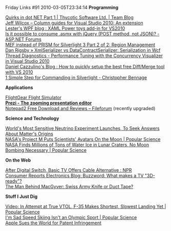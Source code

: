Friday Links #91
2010-03-05T23:34:14
**Programming**

[Quirks in dot NET Part 1 | Thycotic Software Ltd. | Team Blog](http://www.thycotic.com/quirks-in-dot-net-part-1)   
[Jeff Wilcox – Column guides for Visual Studio 2010: An extension](http://www.jeff.wilcox.name/2010/02/visualstudio2010guides/)   
[Lester's WPF blog : XAML Power toys add-in for VS2010](http://blogs.msdn.com/llobo/archive/2010/02/26/xaml-power-toys-add-in-for-vs2010.aspx)   
[Is it possible to consume .asmx with jQuery (POST method, not JSON)? - ASP.NET Forums](http://forums.asp.net/t/1521852.aspx)   
[MEF instead of PRISM for Silverlight 3 Part 2 of 2: Region Management](http://csharperimage.jeremylikness.com/2010/03/mef-instead-of-prism-for-silverlight-3.html)   
[Dan Rigsby » XmlSerializer vs DataContractSerializer: Serialization in Wcf](http://www.danrigsby.com/blog/index.php/2008/03/07/xmlserializer-vs-datacontractserializer-serialization-in-wcf/)   
[Thread Diagnostics - Performance Tuning with the Concurrency Visualizer in Visual Studio 2010 ](http://msdn.microsoft.com/en-us/magazine/ee336027.aspx)   
[Daniel Cazzulino's Blog : How to quickly setup the best free Diff/Merge tool with VS 2010](http://www.clariusconsulting.net/blogs/kzu/archive/2010/03/02/218535.aspx)   
[1 Simple Step for Commanding in Silverlight - Christopher Bennage](http://devlicio.us/blogs/christopher_bennage/archive/2010/03/03/1-simple-step-for-commanding-in-silverlight.aspx)

**Applications**

[FlightGear Flight Simulator ](http://www.flightgear.org/announce.html#v2.0.0)   
[**Prezi - The zooming presentation editor**](http://prezi.com/)   
[Notepad2 Free Download and Reviews – Fileforum](http://fileforum.betanews.com/detail/Notepad2/1090194340/1?utm_source=feedburner&utm_medium=feed&utm_campaign=Feed%3A+fileforum%2Ffull+%28Fileforum+-+full+feed%29&utm_content=Google+Reader) (recently upgraded)

**Science and Technology**

[World's Most Sensitive Neutrino Experiment Launches, To Seek Answers About Matter's Origins](http://www.popsci.com/technology/article/2010-02/worlds-most-sensitive-neutrino-experiment-seeks-answers-about-matters-origins)   
[NASA's Project M Puts Scientists' Avatars On the Moon | Popular Science](http://www.popsci.com/technology/article/2010-02/nasas-project-m-puts-scientists-avatars-moon)   
[NASA Finds Millions of Tons of Water Ice in Lunar Craters, No Moon Bombing Necessary | Popular Science](http://www.popsci.com/technology/article/2010-03/nasa-finds-millions-tons-water-ice-lunar-craters-no-moon-bombing-necessary)

**On the Web**

[After Digital Switch, Basic TV Offers Cable Alternative : NPR ](http://www.npr.org/templates/story/story.php?storyId=124056416&ft=1&f=1019)   
[Consumer Reports Electronics Blog: Buzzword: What makes a TV "3D-ready"?](http://blogs.consumerreports.org/electronics/2010/02/buzzword-3d-tv-3dready-advertising-3d-capable-hdmi-14-detection-circuitry-ir-emitter-lcd-plasma-tv.html)   
[The Man Behind MacGyver: Swiss Army Knife or Duct Tape?](http://lifehacker.com/5480477/the-man-behind-macgyver-swiss-army-knife-or-duct-tape?utm_source=feedburner&utm_medium=feed&utm_campaign=Feed%3A+lifehacker%2Ffull+%28Lifehacker%29&utm_content=Google+Reader)

**Stuff I Just Dig**

[Video: In Attempt at True VTOL, F-35 Makes Shortest, Slowest Landing Yet | Popular Science   
](http://www.popsci.com/technology/article/2010-02/video-f-35-makes-shortest-slowest-landing-yet-way-true-vtol)[I'm Sad Speed Skiing Isn't an Olympic Sport | Popular Science](http://www.popsci.com/technology/article/2010-02/im-sad-speed-skiing-isnt-olympic-sport)   
[Apple Sues the World for Patent Infringement](http://www.devtopics.com/apple-sues-the-world-for-patent-infringement/)
